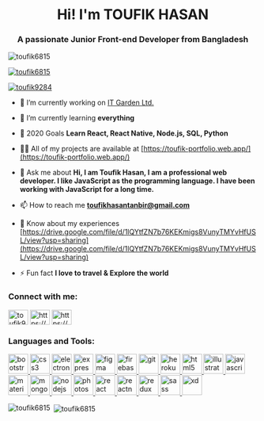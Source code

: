 <h1 align="center">Hi! I'm TOUFIK HASAN</h1>
<h3 align="center">A passionate Junior Front-end Developer from Bangladesh</h3>

<p align="left"> <img src="https://komarev.com/ghpvc/?username=toufik6815&label=Profile%20views&color=0e75b6&style=flat" alt="toufik6815" /> </p>

<p align="left"> <a href="https://github.com/ryo-ma/github-profile-trophy"><img src="https://github-profile-trophy.vercel.app/?username=toufik6815" alt="toufik6815" /></a> </p>

<p align="left"> <a href="https://twitter.com/toufik9284" target="blank"><img src="https://img.shields.io/twitter/follow/toufik9284?logo=twitter&style=for-the-badge" alt="toufik9284" /></a> </p>

- 🔭 I’m currently working on [IT Garden Ltd.](https://itgardenltd.com/)

- 🌱 I’m currently learning **everything**

- 🥅 2020 Goals **Learn React, React Native, Node.js, SQL, Python**

- 👨‍💻 All of my projects are available at [https://toufik-portfolio.web.app/](https://toufik-portfolio.web.app/)

- 💬 Ask me about **Hi, I am Toufik Hasan, I am a professional web developer. I like JavaScript as the programming language. I have been working with JavaScript for a long time.**

- 📫 How to reach me **toufikhasantanbir@gmail.com**

- 📄 Know about my experiences [https://drive.google.com/file/d/1lQYtfZN7b76KEKmigs8VunyTMYvHfUSL/view?usp=sharing](https://drive.google.com/file/d/1lQYtfZN7b76KEKmigs8VunyTMYvHfUSL/view?usp=sharing)

- ⚡ Fun fact **I love to travel & Explore the world**

<h3 align="left">Connect with me:</h3>
<p align="left">
<a href="https://twitter.com/toufik9284" target="blank"><img align="center" src="https://cdn.jsdelivr.net/npm/simple-icons@3.0.1/icons/twitter.svg" alt="toufik9284" height="30" width="40" /></a>
<a href="https://linkedin.com/in/https://www.linkedin.com/in/toufikhasan6815/" target="blank"><img align="center" src="https://cdn.jsdelivr.net/npm/simple-icons@3.0.1/icons/linkedin.svg" alt="https://www.linkedin.com/in/toufikhasan6815/" height="30" width="40" /></a>
<a href="https://fb.com/https://www.facebook.com/toufik9284/" target="blank"><img align="center" src="https://cdn.jsdelivr.net/npm/simple-icons@3.0.1/icons/facebook.svg" alt="https://www.facebook.com/toufik9284/" height="30" width="40" /></a>
</p>

<h3 align="left">Languages and Tools:</h3>
<p align="left"> <a href="https://getbootstrap.com" target="_blank"> <img src="https://devicons.github.io/devicon/devicon.git/icons/bootstrap/bootstrap-plain.svg" alt="bootstrap" width="40" height="40"/> </a> <a href="https://www.w3schools.com/css/" target="_blank"> <img src="https://devicons.github.io/devicon/devicon.git/icons/css3/css3-original-wordmark.svg" alt="css3" width="40" height="40"/> </a> <a href="https://www.electronjs.org" target="_blank"> <img src="https://devicons.github.io/devicon/devicon.git/icons/electron/electron-original.svg" alt="electron" width="40" height="40"/> </a> <a href="https://expressjs.com" target="_blank"> <img src="https://devicons.github.io/devicon/devicon.git/icons/express/express-original-wordmark.svg" alt="express" width="40" height="40"/> </a> <a href="https://www.figma.com/" target="_blank"> <img src="https://www.vectorlogo.zone/logos/figma/figma-icon.svg" alt="figma" width="40" height="40"/> </a> <a href="https://firebase.google.com/" target="_blank"> <img src="https://www.vectorlogo.zone/logos/firebase/firebase-icon.svg" alt="firebase" width="40" height="40"/> </a> <a href="https://git-scm.com/" target="_blank"> <img src="https://www.vectorlogo.zone/logos/git-scm/git-scm-icon.svg" alt="git" width="40" height="40"/> </a> <a href="https://heroku.com" target="_blank"> <img src="https://www.vectorlogo.zone/logos/heroku/heroku-icon.svg" alt="heroku" width="40" height="40"/> </a> <a href="https://www.w3.org/html/" target="_blank"> <img src="https://devicons.github.io/devicon/devicon.git/icons/html5/html5-original-wordmark.svg" alt="html5" width="40" height="40"/> </a> <a href="https://www.adobe.com/in/products/illustrator.html" target="_blank"> <img src="https://www.vectorlogo.zone/logos/adobe_illustrator/adobe_illustrator-icon.svg" alt="illustrator" width="40" height="40"/> </a> <a href="https://developer.mozilla.org/en-US/docs/Web/JavaScript" target="_blank"> <img src="https://devicons.github.io/devicon/devicon.git/icons/javascript/javascript-original.svg" alt="javascript" width="40" height="40"/> </a> <a href="https://materializecss.com/" target="_blank"> <img src="https://raw.githubusercontent.com/prplx/svg-logos/5585531d45d294869c4eaab4d7cf2e9c167710a9/svg/materialize.svg" alt="materialize" width="40" height="40"/> </a> <a href="https://www.mongodb.com/" target="_blank"> <img src="https://devicons.github.io/devicon/devicon.git/icons/mongodb/mongodb-original-wordmark.svg" alt="mongodb" width="40" height="40"/> </a> <a href="https://nodejs.org" target="_blank"> <img src="https://devicons.github.io/devicon/devicon.git/icons/nodejs/nodejs-original-wordmark.svg" alt="nodejs" width="40" height="40"/> </a> <a href="https://www.photoshop.com/en" target="_blank"> <img src="https://devicons.github.io/devicon/devicon.git/icons/photoshop/photoshop-plain.svg" alt="photoshop" width="40" height="40"/> </a> <a href="https://reactjs.org/" target="_blank"> <img src="https://devicons.github.io/devicon/devicon.git/icons/react/react-original-wordmark.svg" alt="react" width="40" height="40"/> </a> <a href="https://reactnative.dev/" target="_blank"> <img src="https://reactnative.dev/img/header_logo.svg" alt="reactnative" width="40" height="40"/> </a> <a href="https://redux.js.org" target="_blank"> <img src="https://devicons.github.io/devicon/devicon.git/icons/redux/redux-original.svg" alt="redux" width="40" height="40"/> </a> <a href="https://sass-lang.com" target="_blank"> <img src="https://devicons.github.io/devicon/devicon.git/icons/sass/sass-original.svg" alt="sass" width="40" height="40"/> </a> <a href="https://www.adobe.com/products/xd.html" target="_blank"> <img src="https://cdn.worldvectorlogo.com/logos/adobe-xd.svg" alt="xd" width="40" height="40"/> </a> </p>

<p><img align="left" src="https://github-readme-stats.vercel.app/api/top-langs?username=toufik6815&show_icons=true&locale=en&layout=compact" alt="toufik6815" /></p>

<p>&nbsp;<img align="center" src="https://github-readme-stats.vercel.app/api?username=toufik6815&show_icons=true&locale=en" alt="toufik6815" /></p>




